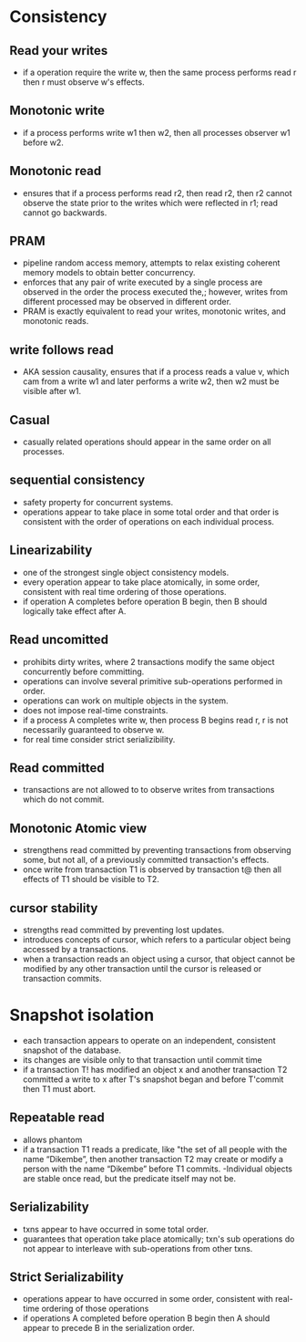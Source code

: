# Consistency

## Read your writes
- if a operation require the write w, then the same process performs read r then r must observe w's effects.

## Monotonic write
- if a process performs write w1 then w2, then all processes observer w1 before w2.

## Monotonic read
- ensures that if a process performs read r2, then read r2, then r2 cannot observe the state prior to the writes which were reflected in r1; read cannot go backwards.

## PRAM
- pipeline random access memory, attempts to relax existing coherent memory models to obtain better concurrency. 
- enforces that any pair of write executed by a single process are observed in the order the process executed the,; however, writes from different processed may be observed in different order.
- PRAM is exactly equivalent to read your writes, monotonic writes, and monotonic reads.

## write follows read
- AKA session causality, ensures that if a process reads a value v, which cam from a write w1 and later performs a write w2, then w2 must be visible after w1.

## Casual
- casually related operations should appear in the same order on all processes.

## sequential consistency
- safety property for concurrent systems.
- operations appear to take place in some total order and that order is consistent with the order of operations on each individual process.

## Linearizability
- one of the strongest single object consistency models.
- every operation appear to take place atomically, in some order, consistent with real time ordering of those operations.
- if operation A completes before operation B begin, then B should logically take effect after A.

## Read uncomitted
- prohibits dirty writes, where 2 transactions modify the same object concurrently before committing.
- operations can involve several primitive sub-operations performed in order. 
- operations can work on multiple objects in the system.
- does not impose real-time constraints.
- if a process A completes write w, then process B begins read r, r is not necessarily guaranteed to observe w.
- for real time consider strict serializibility. 

## Read committed
- transactions are not allowed to to observe writes from transactions which do not commit.

## Monotonic Atomic view
- strengthens read committed by preventing transactions from observing some, but not all, of a previously committed transaction's effects.
- once write from transaction T1 is observed by transaction t@ then all effects of T1 should be visible to T2. 

## cursor stability
- strengths read committed by preventing lost updates.
- introduces concepts of cursor, which refers to a particular object being accessed by a transactions.
- when a transaction reads an object using a cursor, that object cannot be modified by any other transaction until the cursor is released or transaction commits.

# Snapshot isolation
- each transaction appears to operate on an independent, consistent snapshot of the database.
- its changes are visible only to that transaction until commit time
- if a transaction T! has modified an object x and another transaction T2 committed a write to x after T's snapshot began and before T'commit then T1 must abort.

## Repeatable read
- allows phantom
- if a transaction T1 reads a predicate, like "the set of all people with the name “Dikembe”, then another transaction T2 may create or modify a person with the name “Dikembe” before T1 commits.
-Individual objects are stable once read, but the predicate itself may not be.

## Serializability
- txns appear to have occurred in some total order.
- guarantees that operation take place atomically; txn's sub operations do not appear to interleave with sub-operations from other txns.

## Strict Serializability
- operations appear to have occurred in some order, consistent with real-time ordering of those operations
- if operations A completed before operation B begin then A should appear to precede B in the serialization order.
